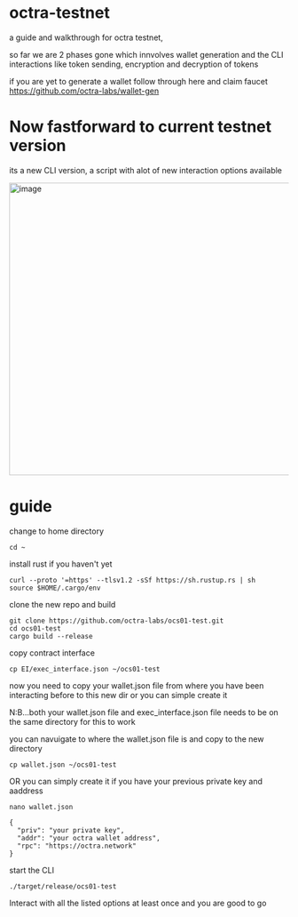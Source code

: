 # octra-testnet
a guide and walkthrough for octra testnet,


so far we are 2 phases gone which innvolves wallet generation and the CLI interactions like token sending, encryption and decryption of tokens

if you are yet to generate a wallet follow through here and claim faucet https://github.com/octra-labs/wallet-gen 


# Now fastforward to current testnet version
its a new CLI version, a script with alot of new interaction options available

<img width="742" height="526" alt="image" src="https://github.com/user-attachments/assets/0c094f53-418d-43ab-a4d5-04a1d36a424e" />

# guide

change to home directory
```
cd ~
```


install rust if you haven't yet 
```
curl --proto '=https' --tlsv1.2 -sSf https://sh.rustup.rs | sh
source $HOME/.cargo/env
```

clone the new repo and build
```
git clone https://github.com/octra-labs/ocs01-test.git
cd ocs01-test
cargo build --release
```

copy contract interface 
```
cp EI/exec_interface.json ~/ocs01-test
```

now you need to copy your wallet.json file from where you have been interacting before to this new dir or you can simple create it

N:B...both your wallet.json file and exec_interface.json file needs to be on the same directory for this to work 

you can navuigate to where the wallet.json file is and copy to the new directory
```
cp wallet.json ~/ocs01-test
```
OR you can simply create it if you have your previous private key and aaddress 

```
nano wallet.json
```

```
{
  "priv": "your private key",
  "addr": "your octra wallet address",
  "rpc": "https://octra.network"
}
```

start the CLI

```
./target/release/ocs01-test
```

Interact with all the listed options at least once and you are good to go

